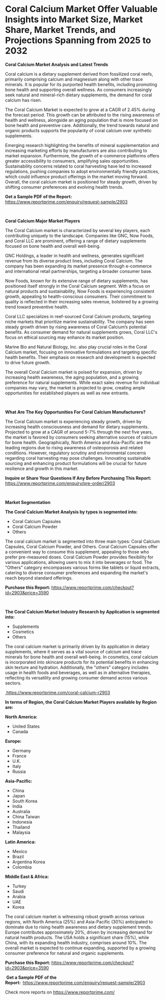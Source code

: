 <p><h1>Coral Calcium Market Offer Valuable Insights into Market Size, Market Share, Market Trends, and Projections Spanning from 2025 to 2032</h1></p><p><strong>Coral Calcium Market Analysis and Latest Trends</strong></p>
<p><p>Coral calcium is a dietary supplement derived from fossilized coral reefs, primarily comprising calcium and magnesium along with other trace minerals. It is popular for its purported health benefits, including promoting bone health and supporting overall wellness. As consumers increasingly seek natural and mineral-rich dietary supplements, the demand for coral calcium has risen.</p><p>The Coral Calcium Market is expected to grow at a CAGR of 2.45% during the forecast period. This growth can be attributed to the rising awareness of health and wellness, alongside an aging population that is more focused on bone health and preventive care. Additionally, the trend towards natural and organic products supports the popularity of coral calcium over synthetic supplements. </p><p>Emerging research highlighting the benefits of mineral supplementation and increasing marketing efforts by manufacturers are also contributing to market expansion. Furthermore, the growth of e-commerce platforms offers greater accessibility to consumers, amplifying sales opportunities. Sustainability concerns related to coral harvesting have led to increased regulations, pushing companies to adopt environmentally friendly practices, which could influence product offerings in the market moving forward. Overall, the coral calcium market is positioned for steady growth, driven by shifting consumer preferences and evolving health trends.</p></p>
<p><strong>Get a Sample PDF of the Report:&nbsp;</strong> <a href="https://www.reportprime.com/enquiry/request-sample/2903?utm_campaign=3294&utm_medium=2&utm_source=Github&utm_content=ia&utm_term=18032025&utm_id=coral-calcium">https://www.reportprime.com/enquiry/request-sample/2903</a></p>
<p>&nbsp;</p>
<p><strong>Coral Calcium Major Market Players</strong></p>
<p><p>The Coral Calcium market is characterized by several key players, each contributing uniquely to the landscape. Companies like GNC, Now Foods, and Coral LLC are prominent, offering a range of dietary supplements focused on bone health and overall well-being.</p><p>GNC Holdings, a leader in health and wellness, generates significant revenue from its diverse product lines, including Coral Calcium. The company has been expanding its market presence through e-commerce and international retail partnerships, targeting a broader consumer base.</p><p>Now Foods, known for its extensive range of dietary supplements, has positioned itself strongly in the Coral Calcium segment. With a focus on natural products and sustainability, Now Foods is experiencing consistent growth, appealing to health-conscious consumers. Their commitment to quality is reflected in their increasing sales revenue, bolstered by a growing trend toward preventive health.</p><p>Coral LLC specializes in reef-sourced Coral Calcium products, targeting niche markets that prioritize marine sustainability. The company has seen steady growth driven by rising awareness of Coral Calcium’s potential benefits. As consumer demand for natural supplements grows, Coral LLC's focus on ethical sourcing may enhance its market position.</p><p>Marine Bio and Natural Biology, Inc. also play crucial roles in the Coral Calcium market, focusing on innovative formulations and targeting specific health benefits. Their emphasis on research and development is expected to drive future growth.</p><p>The overall Coral Calcium market is poised for expansion, driven by increasing health awareness, the aging population, and a growing preference for natural supplements. While exact sales revenue for individual companies may vary, the market is projected to grow, creating ample opportunities for established players as well as new entrants.</p></p>
<p>&nbsp;</p>
<p><strong>What Are The Key Opportunities For Coral Calcium Manufacturers?</strong></p>
<p><p>The Coral Calcium market is experiencing steady growth, driven by increasing health consciousness and demand for dietary supplements. Projected to grow at a CAGR of around 5-7% through the next five years, the market is favored by consumers seeking alternative sources of calcium for bone health. Geographically, North America and Asia-Pacific are the leading regions due to rising awareness of osteoporosis and related conditions. However, regulatory scrutiny and environmental concerns regarding coral harvesting may pose challenges. Innovating sustainable sourcing and enhancing product formulations will be crucial for future resilience and growth in this market.</p></p>
<p><strong>Inquire or Share Your Questions If Any Before Purchasing This Report:</strong> <a href="https://www.reportprime.com/enquiry/pre-order/2903?utm_campaign=3294&utm_medium=2&utm_source=Github&utm_content=ia&utm_term=18032025&utm_id=coral-calcium">https://www.reportprime.com/enquiry/pre-order/2903</a></p>
<p>&nbsp;</p>
<p><strong>Market Segmentation</strong></p>
<p><strong>The Coral Calcium Market Analysis by types is segmented into:</strong></p>
<p><ul><li>Coral Calcium Capsules</li><li>Coral Calcium Powder</li><li>Others</li></ul></p>
<p><p>The coral calcium market is segmented into three main types: Coral Calcium Capsules, Coral Calcium Powder, and Others. Coral Calcium Capsules offer a convenient way to consume this supplement, appealing to those who prefer pre-measured doses. Coral Calcium Powder provides flexibility for various applications, allowing users to mix it into beverages or food. The "Others" category encompasses various forms like tablets or liquid extracts, catering to diverse consumer preferences and expanding the market's reach beyond standard offerings.</p></p>
<p><strong>Purchase this Report:&nbsp;</strong><a href="https://www.reportprime.com/checkout?id=2903&price=3590&utm_campaign=3294&utm_medium=2&utm_source=Github&utm_content=ia&utm_term=18032025&utm_id=coral-calcium">https://www.reportprime.com/checkout?id=2903&price=3590</a></p>
<p>&nbsp;</p>
<p><strong>The Coral Calcium Market Industry Research by Application is segmented into:</strong></p>
<p><ul><li>Supplements</li><li>Cosmetics</li><li>Others</li></ul></p>
<p><p>The coral calcium market is primarily driven by its application in dietary supplements, where it serves as a vital source of calcium and trace minerals for bone health and overall well-being. In cosmetics, coral calcium is incorporated into skincare products for its potential benefits in enhancing skin texture and hydration. Additionally, the "others" category includes usage in health foods and beverages, as well as in alternative therapies, reflecting its versatility and growing consumer demand across various sectors.</p></p>
<p><a href="https://www.reportprime.com/coral-calcium-r2903?utm_campaign=3294&utm_medium=2&utm_source=Github&utm_content=ia&utm_term=18032025&utm_id=coral-calcium">&nbsp;https://www.reportprime.com/coral-calcium-r2903</a></p>
<p><strong>In terms of Region, the Coral Calcium Market Players available by Region are:</strong></p>
<p>
    <p> <strong> North America: </strong>
        <ul>
            <li>United States</li>
            <li>Canada</li>
        </ul>
        </p> 
    <p> <strong> Europe: </strong>
        <ul>
            <li>Germany</li>
            <li>France</li>
            <li>U.K.</li>
            <li>Italy</li>
            <li>Russia</li>
        </ul>
        </p> 
    <p> <strong> Asia-Pacific: </strong>
        <ul>
            <li>China</li>
            <li>Japan</li>
            <li>South Korea</li>
            <li>India</li>
            <li>Australia</li>
            <li>China Taiwan</li>
            <li>Indonesia</li>
            <li>Thailand</li>
            <li>Malaysia</li>
        </ul>
        </p> 
    <p> <strong> Latin America: </strong>
        <ul>
            <li>Mexico</li>
            <li>Brazil</li>
            <li>Argentina Korea</li>
            <li>Colombia</li>
        </ul>
        </p> 
    <p> <strong> Middle East & Africa: </strong>
        <ul>
            <li>Turkey</li>
            <li>Saudi</li>
            <li>Arabia</li>
            <li>UAE</li>
            <li>Korea</li>
        </ul>
    </p>
    </p>
<p><p>The coral calcium market is witnessing robust growth across various regions, with North America (25%) and Asia-Pacific (30%) anticipated to dominate due to rising health awareness and dietary supplement trends. Europe contributes approximately 20%, driven by increasing demand for natural health products. The USA holds a significant share (15%), while China, with its expanding health industry, comprises around 10%. The overall market is expected to continue expanding, supported by a growing consumer preference for natural and organic supplements.</p></p>
<p><strong>Purchase this Report: </strong><a href="https://www.reportprime.com/checkout?id=2903&price=3590&utm_campaign=3294&utm_medium=2&utm_source=Github&utm_content=ia&utm_term=18032025&utm_id=coral-calcium">https://www.reportprime.com/checkout?id=2903&price=3590</a></p>
<p>&nbsp;<strong>Get a Sample PDF of the Report:&nbsp;&nbsp;</strong><a href="https://www.reportprime.com/enquiry/request-sample/2903?utm_campaign=3294&utm_medium=2&utm_source=Github&utm_content=ia&utm_term=18032025&utm_id=coral-calcium">https://www.reportprime.com/enquiry/request-sample/2903</a></p>
<p><strong></strong></p>
<p>Check more reports on <a href="https://www.reportprime.com/?utm_campaign=3294&utm_medium=2&utm_source=Github&utm_content=ia&utm_term=18032025&utm_id=coral-calcium">https://www.reportprime.com/</a></p>